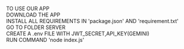 TO USE OUR APP <br />
DOWNLOAD THE APP <br />
INSTALL ALL REQUIREMENTS IN 'package.json' AND 'requirement.txt' <br />
GO TO FOLDER SERVER <br />
CREATE A .env FILE WITH JWT_SECRET,API_KEY(GEMINI) <br />
RUN COMMAND 'node index.js' <br />
